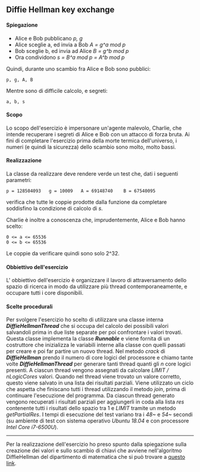 
## Diffie Hellman key exchange
#### Spiegazione
* Alice e Bob pubblicano *p, g*
* Alice sceglie a, ed invia a Bob *A = g^a mod p*
* Bob sceglie b, ed invia ad Alice *B = g^b mod p*
* Ora condividono *s = B^a mod p = A^b mod p*

Quindi, durante uno scambio fra Alice e Bob sono pubblici:

    p, g, A, B

Mentre sono di difficile calcolo, e segreti:

    a, b, s

#### Scopo
Lo scopo dell'esercizio è impersonare un'agente malevolo, Charlie, che intende recuperare i segreti di Alice e Bob con un attacco di forza bruta.
Ai fini di completare l'esercizio prima della morte termica dell'universo, i numeri (e quindi la sicurezza) dello scambio sono molto, molto bassi.

#### Realizzazione
La classe da realizzare deve rendere verde un test che, dati i seguenti parametri:

    p = 128504093	g = 10009	A = 69148740	B = 67540095

verifica che tutte le coppie prodotte dalla funzione da completare soddisfino la condizione di calcolo di *s*.

Charlie è inoltre a conoscenza che, imprudentemente, Alice e Bob hanno scelto:

	0 <= a <= 65536
	0 <= b <= 65536

Le coppie da verificare quindi sono solo 2^32.

#### Obbiettivo dell'esercizio
L' obbiettivo dell'esercizio è organizzare il lavoro di attraversamento dello spazio di ricerca in modo da utilizzare più thread contemporaneamente, e occupare tutti i core disponibili.

#### Scelte procedurali
Per svolgere l'esercizio ho scelto di utilizzare una classe interna ***DiffieHellmanThread***  che si occupa del calcolo dei possibili valori salvandoli prima in due liste separate per poi confrontare i valori trovati.
Questa classe implementa la classe ***Runnable*** e viene fornita di un costruttore che inizializza le variabili interne alla classe con quelli passati per creare e poi far partire un nuovo thread.
Nel metodo *crack* di ***DiffieHellman*** prendo il numero di core logici del processore e chiamo tante volte ***DiffieHellmanThread*** per generare tanti thread quanti gli *n* core logici presenti.
A ciascun thread vengono assegnati da calcolare *LIMIT / nLogicCores* valori.
Quando nel thread viene trovato un valore corretto, questo viene salvato in una lista dei risultati parziali.
Viene utilizzato un ciclo che aspetta che finiscano tutti i thread utilizzando il metodo *join*, prima di continuare l'esecuzione del programma.
Da ciascun thread generato vengono recuperati i risultati parziali per aggiungerli in coda alla lista *res* contenente tutti i risultati dello spazio tra 1 e *LIMIT* tramite un metodo *getPartialRes*.
I tempi di esecuzione del test variano tra i *48~* e *54~* secondi (su ambiente di test con sistema operativo *Ubuntu 18.04* e con processore *Intel Core i7-6500U*).

------
Per la realizzazione dell'esercizio ho preso spunto dalla spiegazione sulla creazione dei valori e sullo scambio di chiavi che avviene nell'algoritmo DiffieHellman del dipartimento di matematica che si può trovare a [questo link](https://www.math.brown.edu/~jhs/MathCrypto/SampleSections.pdf).

